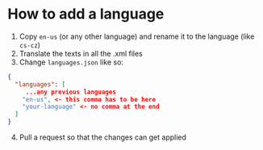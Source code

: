 # How to add a language

1. Copy `en-us` (or any other language) and rename it to the language (like `cs-cz`)
2. Translate the texts in all the .xml files
3. Change `languages.json` like so:
```json
{
  "languages": [
     ...any previous languages
    "en-us", <- this comma has to be here
    "your-language" <- no comma at the end
  ]
}
```
4. Pull a request so that the changes can get applied
